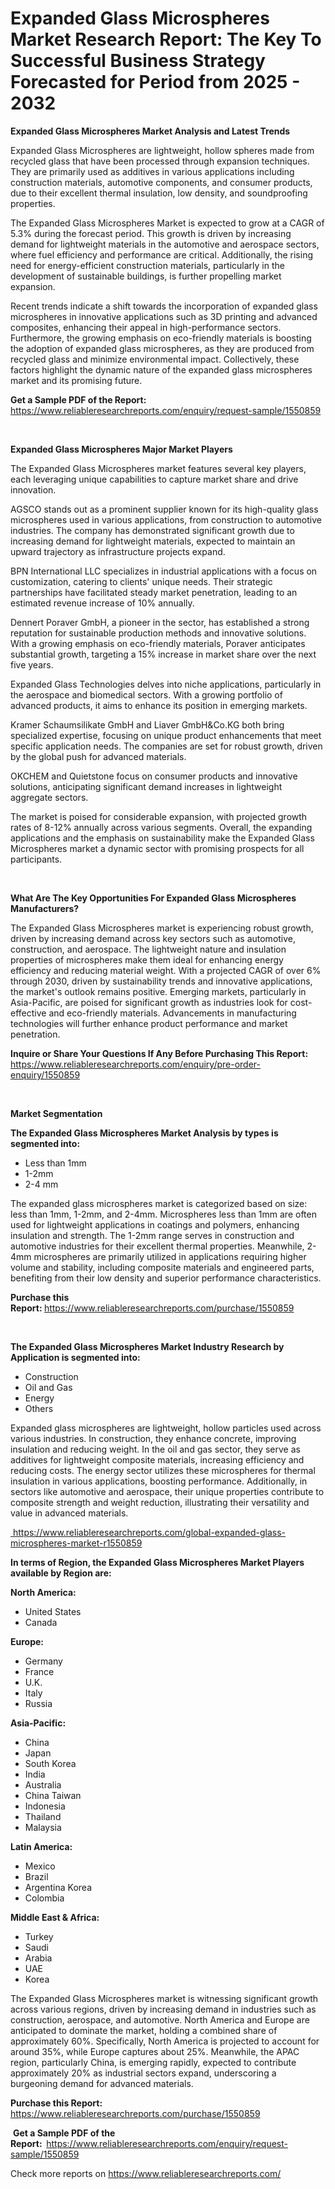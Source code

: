 <p><h1>Expanded Glass Microspheres Market Research Report: The Key To Successful Business Strategy Forecasted for Period from 2025 - 2032</h1></p><p><strong>Expanded Glass Microspheres Market Analysis and Latest Trends</strong></p>
<p><p>Expanded Glass Microspheres are lightweight, hollow spheres made from recycled glass that have been processed through expansion techniques. They are primarily used as additives in various applications including construction materials, automotive components, and consumer products, due to their excellent thermal insulation, low density, and soundproofing properties. </p><p>The Expanded Glass Microspheres Market is expected to grow at a CAGR of 5.3% during the forecast period. This growth is driven by increasing demand for lightweight materials in the automotive and aerospace sectors, where fuel efficiency and performance are critical. Additionally, the rising need for energy-efficient construction materials, particularly in the development of sustainable buildings, is further propelling market expansion. </p><p>Recent trends indicate a shift towards the incorporation of expanded glass microspheres in innovative applications such as 3D printing and advanced composites, enhancing their appeal in high-performance sectors. Furthermore, the growing emphasis on eco-friendly materials is boosting the adoption of expanded glass microspheres, as they are produced from recycled glass and minimize environmental impact. Collectively, these factors highlight the dynamic nature of the expanded glass microspheres market and its promising future.</p></p>
<p><strong>Get a Sample PDF of the Report:&nbsp;</strong> <a href="https://www.reliableresearchreports.com/enquiry/request-sample/1550859?utm_campaign=3355&utm_medium=2&utm_source=Github&utm_content=ia&utm_term=02042025&utm_id=expanded-glass-microspheres">https://www.reliableresearchreports.com/enquiry/request-sample/1550859</a></p>
<p>&nbsp;</p>
<p><strong>Expanded Glass Microspheres Major Market Players</strong></p>
<p><p>The Expanded Glass Microspheres market features several key players, each leveraging unique capabilities to capture market share and drive innovation. </p><p>AGSCO stands out as a prominent supplier known for its high-quality glass microspheres used in various applications, from construction to automotive industries. The company has demonstrated significant growth due to increasing demand for lightweight materials, expected to maintain an upward trajectory as infrastructure projects expand.</p><p>BPN International LLC specializes in industrial applications with a focus on customization, catering to clients' unique needs. Their strategic partnerships have facilitated steady market penetration, leading to an estimated revenue increase of 10% annually.</p><p>Dennert Poraver GmbH, a pioneer in the sector, has established a strong reputation for sustainable production methods and innovative solutions. With a growing emphasis on eco-friendly materials, Poraver anticipates substantial growth, targeting a 15% increase in market share over the next five years.</p><p>Expanded Glass Technologies delves into niche applications, particularly in the aerospace and biomedical sectors. With a growing portfolio of advanced products, it aims to enhance its position in emerging markets.</p><p>Kramer Schaumsilikate GmbH and Liaver GmbH&Co.KG both bring specialized expertise, focusing on unique product enhancements that meet specific application needs. The companies are set for robust growth, driven by the global push for advanced materials.</p><p>OKCHEM and Quietstone focus on consumer products and innovative solutions, anticipating significant demand increases in lightweight aggregate sectors.</p><p>The market is poised for considerable expansion, with projected growth rates of 8-12% annually across various segments. Overall, the expanding applications and the emphasis on sustainability make the Expanded Glass Microspheres market a dynamic sector with promising prospects for all participants.</p></p>
<p>&nbsp;</p>
<p><strong>What Are The Key Opportunities For Expanded Glass Microspheres Manufacturers?</strong></p>
<p><p>The Expanded Glass Microspheres market is experiencing robust growth, driven by increasing demand across key sectors such as automotive, construction, and aerospace. The lightweight nature and insulation properties of microspheres make them ideal for enhancing energy efficiency and reducing material weight. With a projected CAGR of over 6% through 2030, driven by sustainability trends and innovative applications, the market's outlook remains positive. Emerging markets, particularly in Asia-Pacific, are poised for significant growth as industries look for cost-effective and eco-friendly materials. Advancements in manufacturing technologies will further enhance product performance and market penetration.</p></p>
<p><strong>Inquire or Share Your Questions If Any Before Purchasing This Report:</strong> <a href="https://www.reliableresearchreports.com/enquiry/pre-order-enquiry/1550859?utm_campaign=3355&utm_medium=2&utm_source=Github&utm_content=ia&utm_term=02042025&utm_id=expanded-glass-microspheres">https://www.reliableresearchreports.com/enquiry/pre-order-enquiry/1550859</a></p>
<p>&nbsp;</p>
<p><strong>Market Segmentation</strong></p>
<p><strong>The Expanded Glass Microspheres Market Analysis by types is segmented into:</strong></p>
<p><ul><li>Less than 1mm</li><li>1-2mm</li><li>2-4 mm</li></ul></p>
<p><p>The expanded glass microspheres market is categorized based on size: less than 1mm, 1-2mm, and 2-4mm. Microspheres less than 1mm are often used for lightweight applications in coatings and polymers, enhancing insulation and strength. The 1-2mm range serves in construction and automotive industries for their excellent thermal properties. Meanwhile, 2-4mm microspheres are primarily utilized in applications requiring higher volume and stability, including composite materials and engineered parts, benefiting from their low density and superior performance characteristics.</p></p>
<p><strong>Purchase this Report:&nbsp;</strong><a href="https://www.reliableresearchreports.com/purchase/1550859?utm_campaign=3355&utm_medium=2&utm_source=Github&utm_content=ia&utm_term=02042025&utm_id=expanded-glass-microspheres">https://www.reliableresearchreports.com/purchase/1550859</a></p>
<p>&nbsp;</p>
<p><strong>The Expanded Glass Microspheres Market Industry Research by Application is segmented into:</strong></p>
<p><ul><li>Construction</li><li>Oil and Gas</li><li>Energy</li><li>Others</li></ul></p>
<p><p>Expanded glass microspheres are lightweight, hollow particles used across various industries. In construction, they enhance concrete, improving insulation and reducing weight. In the oil and gas sector, they serve as additives for lightweight composite materials, increasing efficiency and reducing costs. The energy sector utilizes these microspheres for thermal insulation in various applications, boosting performance. Additionally, in sectors like automotive and aerospace, their unique properties contribute to composite strength and weight reduction, illustrating their versatility and value in advanced materials.</p></p>
<p><a href="https://www.reliableresearchreports.com/global-expanded-glass-microspheres-market-r1550859?utm_campaign=3355&utm_medium=2&utm_source=Github&utm_content=ia&utm_term=02042025&utm_id=expanded-glass-microspheres">&nbsp;https://www.reliableresearchreports.com/global-expanded-glass-microspheres-market-r1550859</a></p>
<p><strong>In terms of Region, the Expanded Glass Microspheres Market Players available by Region are:</strong></p>
<p>
    <p> <strong> North America: </strong>
        <ul>
            <li>United States</li>
            <li>Canada</li>
        </ul>
        </p> 
    <p> <strong> Europe: </strong>
        <ul>
            <li>Germany</li>
            <li>France</li>
            <li>U.K.</li>
            <li>Italy</li>
            <li>Russia</li>
        </ul>
        </p> 
    <p> <strong> Asia-Pacific: </strong>
        <ul>
            <li>China</li>
            <li>Japan</li>
            <li>South Korea</li>
            <li>India</li>
            <li>Australia</li>
            <li>China Taiwan</li>
            <li>Indonesia</li>
            <li>Thailand</li>
            <li>Malaysia</li>
        </ul>
        </p> 
    <p> <strong> Latin America: </strong>
        <ul>
            <li>Mexico</li>
            <li>Brazil</li>
            <li>Argentina Korea</li>
            <li>Colombia</li>
        </ul>
        </p> 
    <p> <strong> Middle East & Africa: </strong>
        <ul>
            <li>Turkey</li>
            <li>Saudi</li>
            <li>Arabia</li>
            <li>UAE</li>
            <li>Korea</li>
        </ul>
    </p>
    </p>
<p><p>The Expanded Glass Microspheres market is witnessing significant growth across various regions, driven by increasing demand in industries such as construction, aerospace, and automotive. North America and Europe are anticipated to dominate the market, holding a combined share of approximately 60%. Specifically, North America is projected to account for around 35%, while Europe captures about 25%. Meanwhile, the APAC region, particularly China, is emerging rapidly, expected to contribute approximately 20% as industrial sectors expand, underscoring a burgeoning demand for advanced materials.</p></p>
<p><strong>Purchase this Report: </strong><a href="https://www.reliableresearchreports.com/purchase/1550859?utm_campaign=3355&utm_medium=2&utm_source=Github&utm_content=ia&utm_term=02042025&utm_id=expanded-glass-microspheres">https://www.reliableresearchreports.com/purchase/1550859</a></p>
<p>&nbsp;<strong>Get a Sample PDF of the Report:&nbsp;&nbsp;</strong><a href="https://www.reliableresearchreports.com/enquiry/request-sample/1550859?utm_campaign=3355&utm_medium=2&utm_source=Github&utm_content=ia&utm_term=02042025&utm_id=expanded-glass-microspheres">https://www.reliableresearchreports.com/enquiry/request-sample/1550859</a></p>
<p><strong></strong></p>
<p>Check more reports on <a href="https://www.reliableresearchreports.com/?utm_campaign=3355&utm_medium=2&utm_source=Github&utm_content=ia&utm_term=02042025&utm_id=expanded-glass-microspheres">https://www.reliableresearchreports.com/</a></p>